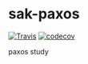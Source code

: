 sak-paxos
========

[![Travis](https://travis-ci.org/barudisshu/sak-paxos.svg?branch=master)](https://travis-ci.org/barudisshu/sak-paxos/) [![codecov](https://codecov.io/gh/barudisshu/sak-paxos/branch/master/graph/badge.svg)](https://codecov.io/gh/barudisshu/sak-paxos)

paxos study